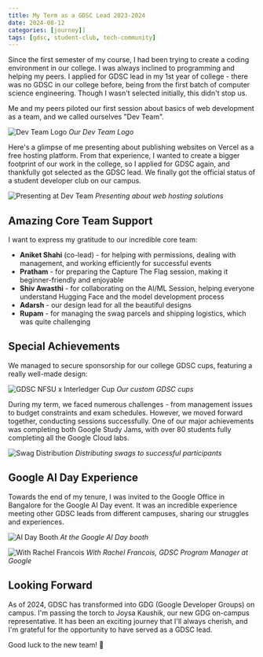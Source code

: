 ```yaml
---
title: My Term as a GDSC Lead 2023-2024
date: 2024-08-12
categories: [journey]]
tags: [gdsc, student-club, tech-community]
---
```


Since the first semester of my course, I had been trying to create a coding environment in our college. I was always inclined to programming and helping my peers. I applied for GDSC lead in my 1st year of college - there was no GDSC in our college before, being from the first batch of computer science engineering. Though I wasn't selected initially, this didn't stop us.

Me and my peers piloted our first session about basics of web development as a team, and we called ourselves "Dev Team".

<img 
    src="https://s6.imgcdn.dev/pCjJv.png"
    alt="Dev Team Logo" 
    style="
      max-width: 90%;
      max-height: 40vh;
      width: auto;
      height: auto;
    "
/>
_Our Dev Team Logo_

Here's a glimpse of me presenting about publishing websites on Vercel as a free hosting platform. From that experience, I wanted to create a bigger footprint of our work in the college, so I applied for GDSC again, and thankfully got selected as the GDSC lead. We finally got the official status of a student developer club on our campus.

<img 
    src="https://s6.imgcdn.dev/pC4Cu.jpg"
    alt="Presenting at Dev Team" 
    style="
      max-width: 90%;
      max-height: 40vh;
      width: auto;
      height: auto;
    "
/>
_Presenting about web hosting solutions_

## Amazing Core Team Support

I want to express my gratitude to our incredible core team:
- **Aniket Shahi** (co-lead) - for helping with permissions, dealing with management, and working efficiently for successful events
- **Pratham** - for preparing the Capture The Flag session, making it beginner-friendly and enjoyable
- **Shiv Awasthi** - for collaborating on the AI/ML Session, helping everyone understand Hugging Face and the model development process
- **Adarsh** - our design lead for all the beautiful designs
- **Rupam** - for managing the swag parcels and shipping logistics, which was quite challenging

## Special Achievements

We managed to secure sponsorship for our college GDSC cups, featuring a really well-made design:

<img 
    src="https://s6.imgcdn.dev/pCMvq.gif"
    alt="GDSC NFSU x Interledger Cup" 
    style="
      max-width: 90%;
      max-height: 40vh;
      width: auto;
      height: auto;
    "
/>
_Our custom GDSC cups_

During my term, we faced numerous challenges - from management issues to budget constraints and exam schedules. However, we moved forward together, conducting sessions successfully. One of our major achievements was completing both Google Study Jams, with over 80 students fully completing all the Google Cloud labs.

<img 
    src="https://s6.imgcdn.dev/pCC0L.png"
    alt="Swag Distribution" 
    style="
      max-width: 90%;
      max-height: 40vh;
      width: auto;
      height: auto;
    "
/>
_Distributing swags to successful participants_

## Google AI Day Experience

Towards the end of my tenure, I was invited to the Google Office in Bangalore for the Google AI Day event. It was an incredible experience meeting other GDSC leads from different campuses, sharing our struggles and experiences.

<img 
    src="https://s6.imgcdn.dev/pCI3a.png"
    alt="AI Day Booth" 
    style="
      max-width: 90%;
      max-height: 40vh;
      width: auto;
      height: auto;
    "
/>
_At the Google AI Day booth_

<img 
    src="https://s6.imgcdn.dev/pCQww.png"
    alt="With Rachel Francois" 
    style="
      max-width: 90%;
      max-height: 40vh;
      width: auto;
      height: auto;
    "
/>
_With Rachel Francois, GDSC Program Manager at Google_

## Looking Forward

As of 2024, GDSC has transformed into GDG (Google Developer Groups) on campus. I'm passing the torch to Joysa Kaushik, our new GDG on-campus representative. It has been an exciting journey that I'll always cherish, and I'm grateful for the opportunity to have served as a GDSC lead.

Good luck to the new team! 🚀